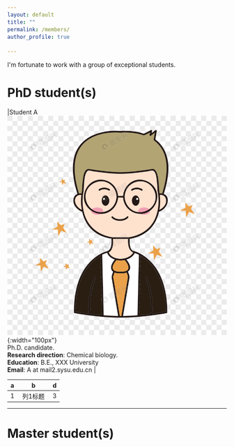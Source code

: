 ```yaml
---
layout: default
title: ""
permalink: /members/
author_profile: true

---
```

<p class="text-center">
  I'm fortunate to work with a group of exceptional students.
</p>

PhD student(s)
======
    
|Student A <br> ![A](/images/A.png){:width="100px"} <br> Ph.D. candidate.  <br> <b>Research direction</b>: Chemical biology. <br> <b>Education</b>: B.E., XXX University<br> <b>Email</b>: A at mail2.sysu.edu.cn |



| a | b | d |
|---|---|---|
| 1 | <div style="width:60px;text-align: center">列1标题</div>| 3 |

<!-- ![THU](/images/THU.png){: .align-left width="200px"}   你看不到我看不到我 -->
<!-- * 2009-2013年，B.S. in Chemistry, Nankai University, 2009-2013 你看不到我看不到我 -->
<!-- # ![NKU](/images/NKU.png){: .align-right width="200px"}    你看不到我看不到我 -->

---

Master student(s)
======
  
